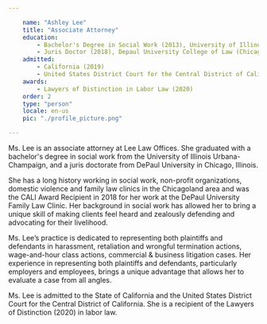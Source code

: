 ```yaml
---

    name: "Ashley Lee"
    title: "Associate Attorney"
    education:
        - Bachelor's Degree in Social Work (2013), University of Illinois Urbana-Champaign
        - Juris Doctor (2018), Depaul University College of Law (Chicago, IL)
    admitted:
        - California (2019)
        - United States District Court for the Central District of California
    awards: 
        - Lawyers of Distinction in Labor Law (2020)
    order: 2
    type: "person"
    locale: en-us
    pic: "./profile_picture.png"

---
```


Ms. Lee is an associate attorney at Lee Law Offices. She graduated with a bachelor's degree in social work from the University of Illinois Urbana-Champaign, and a juris doctorate from DePaul University in Chicago, Illinois. 

She has a long history working in social work, non-profit organizations, domestic violence and family law clinics in the Chicagoland area and was the CALI Award Recipient in 2018 for her work at the DePaul University Family Law Clinic. Her background in social work has allowed her to bring a unique skill of making clients feel heard and zealously defending and advocating for their livelihood. 

Ms. Lee’s practice is dedicated to representing both plaintiffs and defendants in harassment, retaliation and wrongful termination actions, wage-and-hour class actions, commercial & business litigation cases. Her experience in representing both plaintiffs and defendants, particularly employers and employees, brings a unique advantage that allows her to evaluate a case from all angles. 

Ms. Lee is admitted to the State of California and the United States District Court for the Central District of California.  She is a recipient of the Lawyers of Distinction (2020) in labor law.

